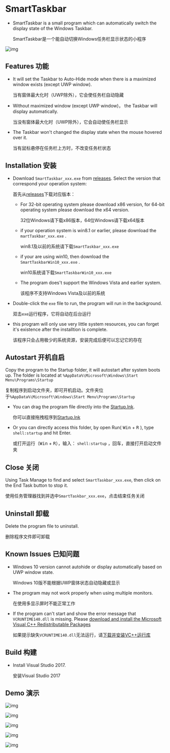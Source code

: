 SmartTaskbar
===
* SmartTaskbar is a small program which can automatically switch the display state of the Windows Taskbar.

  SmartTaskbar是一个能自动切换Windows任务栏显示状态的小程序
  
![img](https://github.com/ChanpleCai/SmartTaskbar/blob/master/demo/Open_Close.gif)

Features 功能
-----
* It will set the Taskbar to Auto-Hide mode when there is a maximized window exists (except UWP window).

  当有窗体最大化时（UWP除外），它会使任务栏自动隐藏
* Without maximized window (except UWP window)， the Taskbar will display automatically.

  当没有窗体最大化时（UWP除外），它会自动使任务栏显示
* The Taskbar won't changed the display state when the mouse hovered over it.

  当有鼠标悬停在任务栏上方时，不改变任务栏状态

Installation 安装
-----
* Download `SmartTaskbar_xxx.exe` from [releases](https://github.com/ChanpleCai/SmartTaskbar/releases). Select the version that correspond your operation system:

  首先从[releases](https://github.com/ChanpleCai/SmartTaskbar/releases)下载对应版本：

    * For 32-bit operating system please download x86 version, for 64-bit operating system please download the x64 version.
      
      32位Windows请下载x86版本，64位Windows请下载x64版本
      
    * if your operation system is win8.1 or earlier, please download the `martTaskbar_xxx.exe` .
      
      win8.1及以前的系统请下载`SmartTaskbar_xxx.exe`
      
    * if your are using win10, then download the `SmartTaskbarWin10_xxx.exe` .
      
      win10系统请下载`SmartTaskbarWin10_xxx.exe`
      
    * The program does't support the Windows Vista and earlier system.
      
      该程序不支持Windows Vista及以前的系统
* Double-click the `exe` file to run, the program will run in the background.

  双击`exe`运行程序，它将自动在后台运行
  
* this program will only use very little system resources, you can forget it's existence after the installtion is complete.

  该程序只会占用极少的系统资源，安装完成后便可以忘记它的存在
  
Autostart 开机自启
-----
Copy the program to the Startup folder, it will autostart after system boots up. The folder is located at `%AppData%\Microsoft\Windows\Start Menu\Programs\Startup`


  复制程序到启动文件夹，即可开机启动。文件夹位于`%AppData%\Microsoft\Windows\Start Menu\Programs\Startup`
* You can drag the program file directly into the [Startup.lnk](https://github.com/ChanpleCai/SmartTaskbar/releases/download/v1.0.0/Startup.lnk).
  
  你可以直接拖拽程序到[Startup.lnk](https://github.com/ChanpleCai/SmartTaskbar/releases/download/v1.0.0/Startup.lnk)
* Or you can directly access this folder, by open Run( <kbd>Win</kbd> + <kbd>R</kbd> ), type `shell:startup` and hit Enter.
  
  或打开运行（<kbd>Win</kbd> + <kbd>R</kbd>），输入： `shell:startup` ，回车，直接打开启动文件夹

Close 关闭
----
Using Task Manage to find and select `SmartTaskbar_xxx.exe`, then click on the End Task button to stop it.

  使用任务管理器找到并选中`SmartTaskbar_xxx.exe`，点击结束任务关闭

Uninstall 卸载
----
Delete the program file to uninstall.

  删除程序文件即可卸载

Known Issues 已知问题
----
* Windows 10 version cannot autohide or display automatically based on UWP window state.

  Windows 10版不能根据UWP窗体状态自动隐藏或显示
* The program may not work properly when using multiple monitors.

  在使用多显示屏时不能正常工作
* If the program can't start and show the error message that `VCRUNTIME140.dll` is missing. Please [download and install the Microsoft Visual C++ Redistributable  Packages](https://support.microsoft.com/en-us/help/2977003/the-latest-supported-visual-c-downloads)

  如果提示缺失`VCRUNTIME140.dll`无法运行，请[下载并安装VC++运行库](https://support.microsoft.com/zh-cn/help/2977003/the-latest-supported-visual-c-downloads)

Build 构建
-----
* Install Visual Studio 2017.

  安装Visual Studio 2017 
  
Demo 演示
----
![img](https://github.com/ChanpleCai/SmartTaskbar/blob/master/demo/Open_Close2.gif)

![img](https://github.com/ChanpleCai/SmartTaskbar/blob/master/demo/Hide_Show.gif)

![img](https://github.com/ChanpleCai/SmartTaskbar/blob/master/demo/Maximize_Button.gif)

![img](https://github.com/ChanpleCai/SmartTaskbar/blob/master/demo/Shortcut_Key.gif)

![img](https://github.com/ChanpleCai/SmartTaskbar/blob/master/demo/block_UWP.gif)
